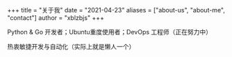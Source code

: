 +++
title = "关于我"
date = "2021-04-23"
aliases = ["about-us", "about-me", "contact"]
author = "xblzbjs"
+++

Python & Go 开发者；Ubuntu重度使用者；DevOps 工程师（正在努力中）

热衷敏捷开发与自动化（实际上就是懒人一个）
